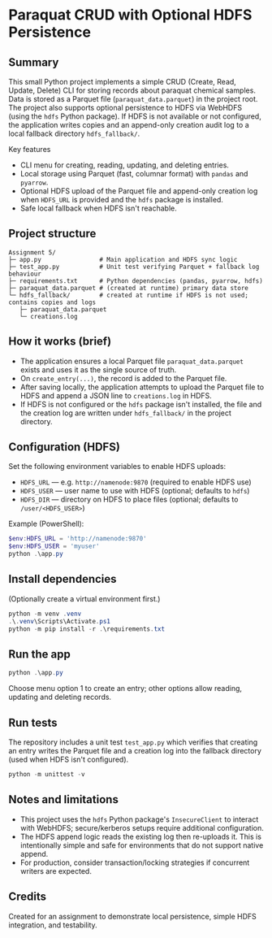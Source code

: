 # Paraquat CRUD with Optional HDFS Persistence

Summary
-------
This small Python project implements a simple CRUD (Create, Read, Update, Delete) CLI for storing records about paraquat chemical samples. Data is stored as a Parquet file (`paraquat_data.parquet`) in the project root. The project also supports optional persistence to HDFS via WebHDFS (using the `hdfs` Python package). If HDFS is not available or not configured, the application writes copies and an append-only creation audit log to a local fallback directory `hdfs_fallback/`.

Key features
- CLI menu for creating, reading, updating, and deleting entries.
- Local storage using Parquet (fast, columnar format) with `pandas` and `pyarrow`.
- Optional HDFS upload of the Parquet file and append-only creation log when `HDFS_URL` is provided and the `hdfs` package is installed.
- Safe local fallback when HDFS isn't reachable.

Project structure
-----------------
```
Assignment 5/
├─ app.py                # Main application and HDFS sync logic
├─ test_app.py           # Unit test verifying Parquet + fallback log behaviour
├─ requirements.txt      # Python dependencies (pandas, pyarrow, hdfs)
├─ paraquat_data.parquet # (created at runtime) primary data store
└─ hdfs_fallback/        # created at runtime if HDFS is not used; contains copies and logs
   ├─ paraquat_data.parquet
   └─ creations.log
```

How it works (brief)
--------------------
- The application ensures a local Parquet file `paraquat_data.parquet` exists and uses it as the single source of truth.
- On `create_entry(...)`, the record is added to the Parquet file.
- After saving locally, the application attempts to upload the Parquet file to HDFS and append a JSON line to `creations.log` in HDFS.
- If HDFS is not configured or the `hdfs` package isn't installed, the file and the creation log are written under `hdfs_fallback/` in the project directory.

Configuration (HDFS)
--------------------
Set the following environment variables to enable HDFS uploads:
- `HDFS_URL` — e.g. `http://namenode:9870` (required to enable HDFS use)
- `HDFS_USER` — user name to use with HDFS (optional; defaults to `hdfs`)
- `HDFS_DIR` — directory on HDFS to place files (optional; defaults to `/user/<HDFS_USER>`)

Example (PowerShell):
```powershell
$env:HDFS_URL = 'http://namenode:9870'
$env:HDFS_USER = 'myuser'
python .\app.py
```

Install dependencies
--------------------
(Optionally create a virtual environment first.)

```powershell
python -m venv .venv
.\.venv\Scripts\Activate.ps1
python -m pip install -r .\requirements.txt
```

Run the app
-----------
```powershell
python .\app.py
```
Choose menu option 1 to create an entry; other options allow reading, updating and deleting records.

Run tests
---------
The repository includes a unit test `test_app.py` which verifies that creating an entry writes the Parquet file and a creation log into the fallback directory (used when HDFS isn't configured).

```powershell
python -m unittest -v
```

Notes and limitations
---------------------
- This project uses the `hdfs` Python package's `InsecureClient` to interact with WebHDFS; secure/kerberos setups require additional configuration.
- The HDFS append logic reads the existing log then re-uploads it. This is intentionally simple and safe for environments that do not support native append.
- For production, consider transaction/locking strategies if concurrent writers are expected.

Credits
-------
Created for an assignment to demonstrate local persistence, simple HDFS integration, and testability.

